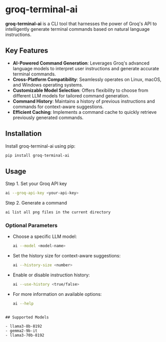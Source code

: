 # groq-terminal-ai

**groq-terminal-ai** is a CLI tool that harnesses the power of Groq's API to intelligently generate terminal commands based on natural language instructions.

## Key Features

- **AI-Powered Command Generation**: Leverages Groq's advanced language models to interpret user instructions and generate accurate terminal commands.
- **Cross-Platform Compatibility**: Seamlessly operates on Linux, macOS, and Windows operating systems.
- **Customizable Model Selection**: Offers flexibility to choose from different LLM models for tailored command generation.
- **Command History**: Maintains a history of previous instructions and commands for context-aware suggestions.
- **Efficient Caching**: Implements a command cache to quickly retrieve previously generated commands.

## Installation

Install groq-terminal-ai using pip:

```bash
pip install groq-terminal-ai
```

## Usage

Step 1. Set your Groq API key
```bash
ai --groq-api-key <your-api-key>
```

Step 2. Generate a command
```bash
ai list all png files in the current directory
```

### Optional Parameters

- Choose a specific LLM model:
  ```bash
  ai --model <model-name>
  ```

- Set the history size for context-aware suggestions:
  ```bash
  ai --history-size <number>
  ```

- Enable or disable instruction history:
  ```bash
  ai --use-history <true/false>
  ```

- For more information on available options:
  ```bash
  ai --help
```

## Supported Models

- llama3-8b-8192
- gemma2-9b-it
- llama3-70b-8192